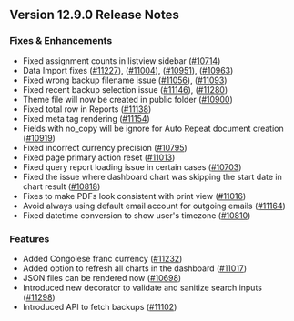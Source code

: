 ## Version 12.9.0 Release Notes

### Fixes & Enhancements

- Fixed assignment counts in listview sidebar ([#10714](https://github.com/frappe/frappe/pull/10714))
- Data Import fixes ([#11227](https://github.com/frappe/frappe/pull/11227)), ([#11004](https://github.com/frappe/frappe/pull/11004)), ([#10951](https://github.com/frappe/frappe/pull/10951)), ([#10963](https://github.com/frappe/frappe/pull/10963))
- Fixed wrong backup filename issue ([#11056](https://github.com/frappe/frappe/pull/11056)), ([#11093](https://github.com/frappe/frappe/pull/11093))
- Fixed recent backup selection issue ([#11146](https://github.com/frappe/frappe/pull/11146)), ([#11280](https://github.com/frappe/frappe/pull/11280))
- Theme file will now be created in public folder ([#10900](https://github.com/frappe/frappe/pull/10900))
- Fixed total row in Reports ([#11138](https://github.com/frappe/frappe/pull/11138))
- Fixed meta tag rendering ([#11154](https://github.com/frappe/frappe/pull/11154))
- Fields with no_copy will be ignore for Auto Repeat document creation ([#10919](https://github.com/frappe/frappe/pull/10919))
- Fixed incorrect currency precision ([#10795](https://github.com/frappe/frappe/pull/10795))
- Fixed page primary action reset ([#11013](https://github.com/frappe/frappe/pull/11013))
- Fixed query report loading issue in certain cases ([#10703](https://github.com/frappe/frappe/pull/10703))
- Fixed the issue where dashboard chart was skipping the start date in chart result ([#10818](https://github.com/frappe/frappe/pull/10818))
- Fixes to make PDFs look consistent with print view ([#11016](https://github.com/frappe/frappe/pull/11016))
- Avoid always using default email account for outgoing emails ([#11164](https://github.com/frappe/frappe/pull/11164))
- Fixed datetime conversion to show user's timezone ([#10810](https://github.com/frappe/frappe/pull/10810))

### Features

- Added Congolese franc currency ([#11232](https://github.com/frappe/frappe/pull/11232))
- Added option to refresh all charts in the dashboard ([#11017](https://github.com/frappe/frappe/pull/11017))
- JSON files can be rendered now  ([#10698](https://github.com/frappe/frappe/pull/10698))
- Introduced new decorator to  validate and sanitize search inputs ([#11298](https://github.com/frappe/frappe/pull/11298))
- Introduced API to fetch backups ([#11102](https://github.com/frappe/frappe/pull/11102))
